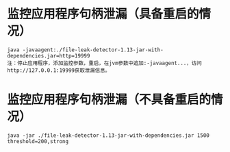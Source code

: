 # 监控应用程序句柄泄漏（具备重启的情况） #

	java -javaagent:./file-leak-detector-1.13-jar-with-dependencies.jar=http=19999
	注：停止应用程序，添加监控参数，重启，在jvm参数中追加:-javaagent...，访问http://127.0.0.1:19999获取泄漏信息。
# 监控应用程序句柄泄漏（不具备重启的情况） #

	java -jar ./file-leak-detector-1.13-jar-with-dependencies.jar 1500 threshold=200,strong